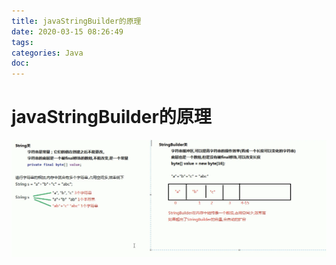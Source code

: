 ```yaml
---
title: javaStringBuilder的原理
date: 2020-03-15 08:26:49
tags:
categories: Java
doc:
---
```


# javaStringBuilder的原理


   ![1584232136718](/images/javawz/1584232136718.png)

